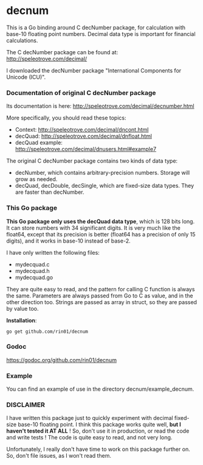 # decnum

This is a Go binding around C decNumber package, for calculation with base-10 floating point numbers.
Decimal data type is important for financial calculations.

The C decNumber package can be found at:
http://speleotrove.com/decimal/

I downloaded the decNumber package "International Components for Unicode (ICU)".

### Documentation of original C decNumber package

Its documentation is here:
http://speleotrove.com/decimal/decnumber.html

More specifically, you should read these topics:
   - Context: http://speleotrove.com/decimal/dncont.html
   - decQuad: http://speleotrove.com/decimal/dnfloat.html
   - decQuad example: http://speleotrove.com/decimal/dnusers.html#example7


The original C decNumber package contains two kinds of data type:
   - decNumber, which contains arbitrary-precision numbers. Storage will grow as needed.
   - decQuad, decDouble, decSingle, which are fixed-size data types. They are faster than decNumber.


### This Go package
  
__This Go package only uses the decQuad data type__, which is 128 bits long. It can store numbers with 34 significant digits.
It is very much like the float64, except that its precision is better (float64 has a precision of only 15 digits), and it works in base-10 instead of base-2.

I have only written the following files:
   - mydecquad.c
   - mydecquad.h
   - mydecquad.go

They are quite easy to read, and the pattern for calling C function is always the same.
Parameters are always passed from Go to C as value, and in the other direction too.
Strings are passed as array in struct, so they are passed by value too.

__Installation__:

    go get github.com/rin01/decnum


### Godoc
https://godoc.org/github.com/rin01/decnum


### Example
You can find an example of use in the directory decnum/example_decnum.


### DISCLAIMER
  I have written this package just to quickly experiment with decimal fixed-size base-10 floating point.
  I think this package works quite well, __but I haven't tested it AT ALL__ !
  So, don't use it in production, or read the code and write tests !
  The code is quite easy to read, and not very long.

  Unfortunately, I really don't have time to work on this package further on.
  So, don't file issues, as I won't read them.


